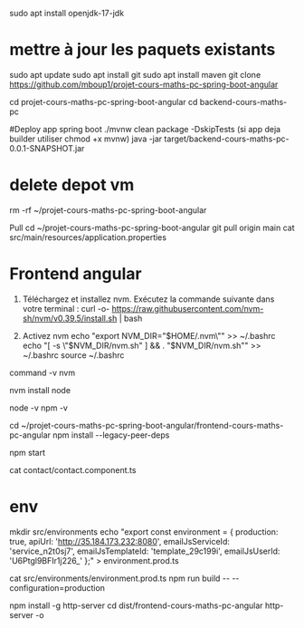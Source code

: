 sudo apt install openjdk-17-jdk
# mettre à jour les paquets existants
sudo apt update
sudo apt install git
sudo apt install maven
git clone https://github.com/mboup1/projet-cours-maths-pc-spring-boot-angular

cd projet-cours-maths-pc-spring-boot-angular
cd backend-cours-maths-pc

#Deploy app spring boot
./mvnw clean package -DskipTests
(si app  deja builder utiliser chmod +x mvnw)
java -jar target/backend-cours-maths-pc-0.0.1-SNAPSHOT.jar

# delete depot vm
rm -rf ~/projet-cours-maths-pc-spring-boot-angular

Pull
cd ~/projet-cours-maths-pc-spring-boot-angular
git pull origin main
cat src/main/resources/application.properties



# Frontend angular

1. Téléchargez et installez nvm. Exécutez la commande suivante dans votre terminal :
curl -o- https://raw.githubusercontent.com/nvm-sh/nvm/v0.39.5/install.sh | bash

2. Activez nvm
echo "export NVM_DIR=\"$HOME/.nvm\"" >> ~/.bashrc
echo "[ -s \"$NVM_DIR/nvm.sh\" ] && \. \"$NVM_DIR/nvm.sh\"" >> ~/.bashrc
source ~/.bashrc

command -v nvm

nvm install node

node -v
npm -v

cd ~/projet-cours-maths-pc-spring-boot-angular/frontend-cours-maths-pc-angular
npm install --legacy-peer-deps

npm start

cat contact/contact.component.ts



# env
mkdir src/environments
echo "export const environment = { production: true, apiUrl: 'http://35.184.173.232:8080', emailJsServiceId: 'service_n2t0sj7', emailJsTemplateId: 'template_29c199i', emailJsUserId: 'U6Ptgl9BFIr1j226_' };" > environment.prod.ts

cat src/environments/environment.prod.ts
npm run build -- --configuration=production

npm install -g http-server
cd dist/frontend-cours-maths-pc-angular
http-server -o
